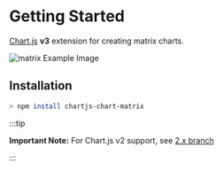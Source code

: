 # Getting Started

[Chart.js](https://www.chartjs.org/) **v3** extension for creating matrix charts.

![matrix Example Image](matrix.png)

## Installation

```bash
> npm install chartjs-chart-matrix
```

:::tip

**Important Note:** For Chart.js v2 support, see [2.x branch](https://github.com/kurkle/chartjs-chart-matrix/tree/2.x)

:::
